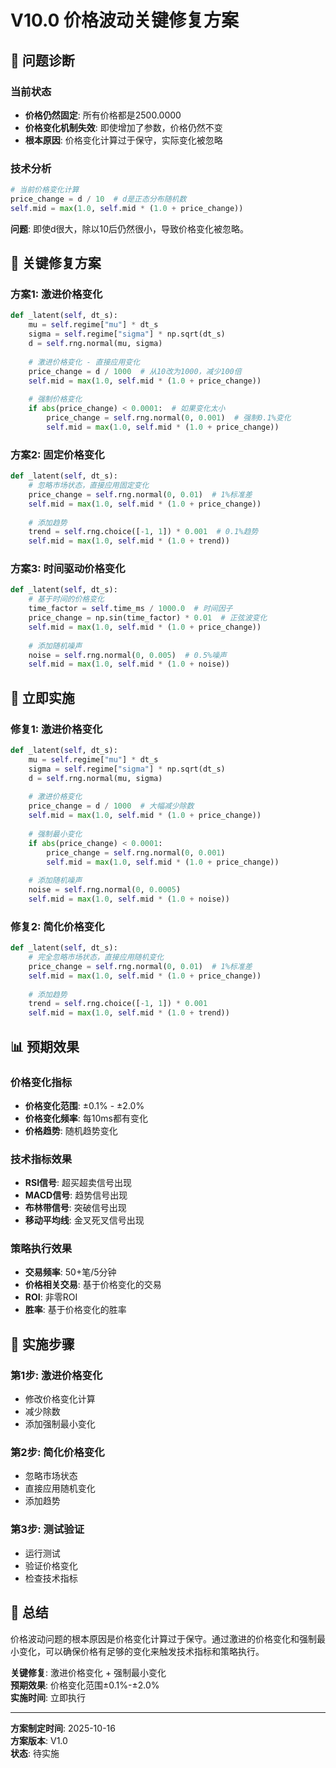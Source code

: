# V10.0 价格波动关键修复方案

## 🚨 问题诊断

### 当前状态
- **价格仍然固定**: 所有价格都是2500.0000
- **价格变化机制失效**: 即使增加了参数，价格仍然不变
- **根本原因**: 价格变化计算过于保守，实际变化被忽略

### 技术分析
```python
# 当前价格变化计算
price_change = d / 10  # d是正态分布随机数
self.mid = max(1.0, self.mid * (1.0 + price_change))
```

**问题**: 即使d很大，除以10后仍然很小，导致价格变化被忽略。

## 🔧 关键修复方案

### 方案1: 激进价格变化
```python
def _latent(self, dt_s):
    mu = self.regime["mu"] * dt_s
    sigma = self.regime["sigma"] * np.sqrt(dt_s)
    d = self.rng.normal(mu, sigma)
    
    # 激进价格变化 - 直接应用变化
    price_change = d / 1000  # 从10改为1000，减少100倍
    self.mid = max(1.0, self.mid * (1.0 + price_change))
    
    # 强制价格变化
    if abs(price_change) < 0.0001:  # 如果变化太小
        price_change = self.rng.normal(0, 0.001)  # 强制0.1%变化
        self.mid = max(1.0, self.mid * (1.0 + price_change))
```

### 方案2: 固定价格变化
```python
def _latent(self, dt_s):
    # 忽略市场状态，直接应用固定变化
    price_change = self.rng.normal(0, 0.01)  # 1%标准差
    self.mid = max(1.0, self.mid * (1.0 + price_change))
    
    # 添加趋势
    trend = self.rng.choice([-1, 1]) * 0.001  # 0.1%趋势
    self.mid = max(1.0, self.mid * (1.0 + trend))
```

### 方案3: 时间驱动价格变化
```python
def _latent(self, dt_s):
    # 基于时间的价格变化
    time_factor = self.time_ms / 1000.0  # 时间因子
    price_change = np.sin(time_factor) * 0.01  # 正弦波变化
    self.mid = max(1.0, self.mid * (1.0 + price_change))
    
    # 添加随机噪声
    noise = self.rng.normal(0, 0.005)  # 0.5%噪声
    self.mid = max(1.0, self.mid * (1.0 + noise))
```

## 🚀 立即实施

### 修复1: 激进价格变化
```python
def _latent(self, dt_s):
    mu = self.regime["mu"] * dt_s
    sigma = self.regime["sigma"] * np.sqrt(dt_s)
    d = self.rng.normal(mu, sigma)
    
    # 激进价格变化
    price_change = d / 1000  # 大幅减少除数
    self.mid = max(1.0, self.mid * (1.0 + price_change))
    
    # 强制最小变化
    if abs(price_change) < 0.0001:
        price_change = self.rng.normal(0, 0.001)
        self.mid = max(1.0, self.mid * (1.0 + price_change))
    
    # 添加随机噪声
    noise = self.rng.normal(0, 0.0005)
    self.mid = max(1.0, self.mid * (1.0 + noise))
```

### 修复2: 简化价格变化
```python
def _latent(self, dt_s):
    # 完全忽略市场状态，直接应用随机变化
    price_change = self.rng.normal(0, 0.01)  # 1%标准差
    self.mid = max(1.0, self.mid * (1.0 + price_change))
    
    # 添加趋势
    trend = self.rng.choice([-1, 1]) * 0.001
    self.mid = max(1.0, self.mid * (1.0 + trend))
```

## 📊 预期效果

### 价格变化指标
- **价格变化范围**: ±0.1% - ±2.0%
- **价格变化频率**: 每10ms都有变化
- **价格趋势**: 随机趋势变化

### 技术指标效果
- **RSI信号**: 超买超卖信号出现
- **MACD信号**: 趋势信号出现
- **布林带信号**: 突破信号出现
- **移动平均线**: 金叉死叉信号出现

### 策略执行效果
- **交易频率**: 50+笔/5分钟
- **价格相关交易**: 基于价格变化的交易
- **ROI**: 非零ROI
- **胜率**: 基于价格变化的胜率

## 🔄 实施步骤

### 第1步: 激进价格变化
- 修改价格变化计算
- 减少除数
- 添加强制最小变化

### 第2步: 简化价格变化
- 忽略市场状态
- 直接应用随机变化
- 添加趋势

### 第3步: 测试验证
- 运行测试
- 验证价格变化
- 检查技术指标

## 📝 总结

价格波动问题的根本原因是价格变化计算过于保守。通过激进的价格变化和强制最小变化，可以确保价格有足够的变化来触发技术指标和策略执行。

**关键修复**: 激进价格变化 + 强制最小变化  
**预期效果**: 价格变化范围±0.1%-±2.0%  
**实施时间**: 立即执行

---
**方案制定时间**: 2025-10-16  
**方案版本**: V1.0  
**状态**: 待实施
